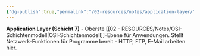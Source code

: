 ```yaml
---
{"dg-publish":true,"permalink":"/02-resources/notes/application-layer/","tags":["#informatik/netzwerk/osi/layer7","#informatik/netzwerk/osi"],"noteIcon":"","updated":"2025-09-10T16:57:13.000+02:00"}
---
```



**Application Layer (Schicht 7)** - Oberste [[02 - RESOURCES/Notes/OSI-Schichtenmodell\|OSI-Schichtenmodell]]-Ebene für Anwendungen.
Stellt Netzwerk-Funktionen für Programme bereit - HTTP, FTP, E-Mail arbeiten hier.